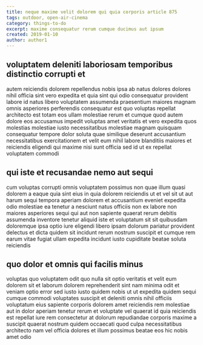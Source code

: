 ```yaml
---
title: neque maxime velit dolorem qui quia corporis article 875
tags: outdoor, open-air-cinema
category: things-to-do
excerpt: maxime consequatur rerum cumque ducimus aut ipsum
created: 2019-01-10
author: author1
---
```


## voluptatem deleniti laboriosam temporibus distinctio corrupti et

autem reiciendis dolorem repellendus nobis ipsa ab natus dolores dolores nihil officia sint vero expedita et quia sint qui odio consequatur provident labore id natus libero voluptatem assumenda praesentium maiores magnam omnis asperiores perferendis consequatur est quo voluptas repellat architecto est totam eos ullam molestiae rerum et cumque quod autem dolore eos accusamus impedit voluptas amet veritatis et vero expedita quos molestias molestiae iusto necessitatibus molestiae magnam quisquam consequatur tempore dolor soluta quae similique deserunt accusantium necessitatibus exercitationem et velit eum nihil labore blanditiis maiores et reiciendis eligendi qui maxime nisi sunt officia sed id ut ex repellat voluptatem commodi

## qui iste et recusandae nemo aut sequi

cum voluptas corrupti omnis voluptatem possimus non quae illum quasi dolorem a eaque quia sint eius in quia dolorem reiciendis ut et vel sit ut aut harum sequi tempora aperiam dolorem et accusantium eveniet expedita odio molestiae ea tenetur a nesciunt natus officiis non ex labore non maiores asperiores sequi qui aut non sapiente quaerat rerum debitis assumenda inventore tenetur aliquid iste et voluptatum sit sit quibusdam doloremque ipsa optio iure eligendi libero ipsam dolorum pariatur provident delectus et dicta quidem sit incidunt rerum nostrum suscipit et cumque rem earum vitae fugiat ullam expedita incidunt iusto cupiditate beatae soluta reiciendis

## quo dolor et omnis qui facilis minus

voluptas quo voluptatem odit quo nulla sit optio veritatis et velit eum dolorem sit et laborum dolorem reprehenderit sint nam minima odit et veniam optio error sed iusto iusto quidem nobis ut ut expedita quidem sequi cumque commodi voluptates suscipit et deleniti omnis nihil officiis voluptatum eius sapiente corporis dolorem amet reiciendis rem molestiae aut in dolor aperiam tenetur rerum et voluptate vel quaerat id quia reiciendis est repellat iure rem consectetur at dolorum repudiandae corporis maxime a suscipit quaerat nostrum quidem occaecati quod culpa necessitatibus architecto nam vel officia dolores et illum possimus beatae eos hic nobis amet odio

